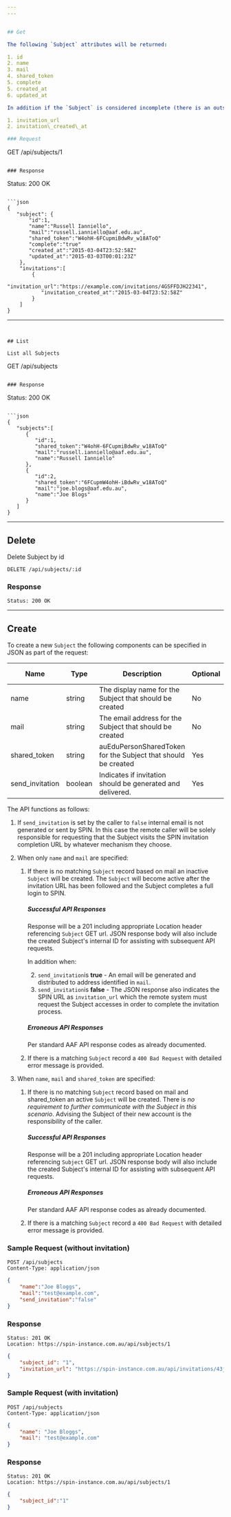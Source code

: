 ```yaml
---
---


## Get

The following `Subject` attributes will be returned:

1. id
2. name
3. mail
4. shared_token
5. complete
5. created_at
6. updated_at

In addition if the `Subject` is considered incomplete (there is an outstanding invitation pending) the following is be provided:

1. invitation_url
2. invitation\_created\_at

### Request

```
GET /api/subjects/1
```

### Response

```
Status: 200 OK
```

```json
{
   "subject": {
       "id":1,
       "name":"Russell Ianniello",
       "mail":"russell.ianniello@aaf.edu.au",
       "shared_token":"W4ohH-6FCupmiBdwRv_w18AToQ"
       "complete":"true"
       "created_at":"2015-03-04T23:52:58Z"
       "updated_at":"2015-03-03T00:01:23Z"
    },
    "invitations":[
        {
           "invitation_url":"https://example.com/invitations/4GSFFDJH22341",
           "invitation_created_at":"2015-03-04T23:52:58Z"
        }
    ]
}
```

---
```


## List

List all Subjects

```
GET /api/subjects
```

### Response

```
Status: 200 OK
```

```json
{
   "subjects":[
      {
         "id":1,
         "shared_token":"W4ohH-6FCupmiBdwRv_w18AToQ"
         "mail":"russell.ianniello@aaf.edu.au",
         "name":"Russell Ianniello"
      },
      {
         "id":2,
         "shared_token":"6FCupmW4ohH-iBdwRv_w18AToQ"
         "mail":"joe.blogs@aaf.edu.au",
         "name":"Joe Blogs"
      }
   ]
}
```

------

## Delete

Delete Subject by id

```
DELETE /api/subjects/:id
```
### Response

```
Status: 200 OK
```

---

## Create

To create a new `Subject` the following components can be specified in JSON as part of the request:

| Name | Type | Description | Optional | Value when unspecified |
|---|---|---|---|---|
| name | string | The display name for the Subject that should be created | No | |
| mail | string | The email address for the Subject that should be created | No | |
| shared_token | string | auEduPersonSharedToken for the Subject that should be created | Yes | |
| send_invitation | boolean | Indicates if invitation should be generated and delivered. | Yes | **true** |

The API functions as follows:

1. If `send_invitation` is set by the caller to `false` internal email is not generated or sent by SPIN. In this case the remote caller will be solely responsible for requesting that the Subject visits the SPIN invitation completion URL by whatever mechanism they choose.
2. When only `name` and `mail` are specified:
	1. If there is no matching `Subject` record based on mail an inactive `Subject` will be created. The `Subject` will become active after the invitation URL has been followed and the Subject completes a full login to SPIN.

		##### Successful API Responses
		Response will be a 201 including appropriate Location header referencing `Subject` GET url. JSON response body will also include the created Subject's internal ID for assisting with subsequent API requests.

		In addition when:

		2. `send_invitation`is **true** - An email will be generated and distributed to address identified in `mail`.
		3. `send_invitation`is **false** - The JSON response also indicates the SPIN URL as `invitation_url` which the remote system must request the Subject accesses in order to complete the invitation process.

		##### Erroneous API Responses
		Per standard AAF API response codes as already documented.

	1. If there is a matching `Subject` record a `400 Bad Request` with detailed error message is provided.

2. When `name`, `mail` and `shared_token` are specified:
	1. If there is no matching `Subject` record based on mail and shared_token an active `Subject` will be created. There is *no requirement to further communicate with the Subject in this scenario*. Advising the Subject of their new account is the responsibility of the caller.

		##### Successful API Responses
		Response will be a 201 including appropriate Location header referencing `Subject` GET url. JSON response body will also include the created Subject's internal ID for assisting with subsequent API requests.

		##### Erroneous API Responses
		Per standard AAF API response codes as already documented.

	1. If there is a matching `Subject` record a `400 Bad Request` with detailed error message is provided.


### Sample Request (without invitation)
```
POST /api/subjects
Content-Type: application/json
```

```json
{
    "name":"Joe Bloggs",
    "mail":"test@example.com",
    "send_invitation":"false"
}
```

### Response

```
Status: 201 OK
Location: https://spin-instance.com.au/api/subjects/1
```

```json
{
    "subject_id": "1",
    "invitation_url": "https://spin-instance.com.au/api/invitations/43j1FJAJFBZ"
}
```

### Sample Request (with invitation)
```
POST /api/subjects
Content-Type: application/json
```

```json
{
    "name": "Joe Bloggs",
    "mail": "test@example.com"
}
```

### Response

```
Status: 201 OK
Location: https://spin-instance.com.au/api/subjects/1
```

```json
{
    "subject_id":"1"
}
```
